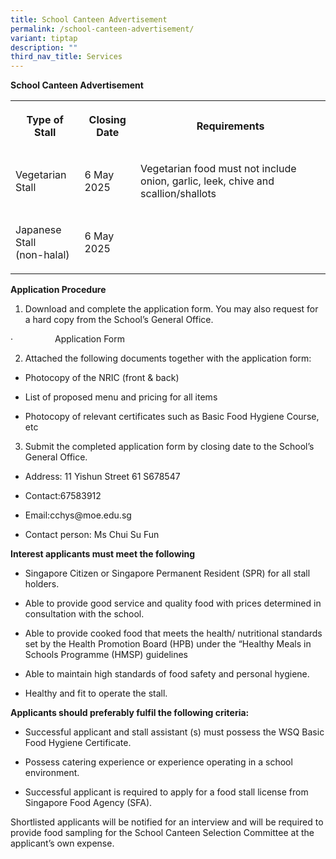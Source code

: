 ```yaml
---
title: School Canteen Advertisement
permalink: /school-canteen-advertisement/
variant: tiptap
description: ""
third_nav_title: Services
---
```

<p><strong>School Canteen Advertisement</strong>
</p>
<p></p>
<table style="minWidth: 75px">
<colgroup>
<col>
<col>
<col>
</colgroup>
<tbody>
<tr>
<th rowspan="1" colspan="1">
<p>Type of Stall</p>
</th>
<th rowspan="1" colspan="1">
<p>Closing Date</p>
</th>
<th rowspan="1" colspan="1">
<p>Requirements</p>
</th>
</tr>
<tr>
<td rowspan="1" colspan="1">
<p>Vegetarian Stall</p>
</td>
<td rowspan="1" colspan="1">
<p>6 May 2025</p>
</td>
<td rowspan="1" colspan="1">
<p>Vegetarian food must not include onion, garlic, leek, chive and scallion/shallots</p>
</td>
</tr>
<tr>
<td rowspan="1" colspan="1">
<p>Japanese Stall
<br>(non-halal)</p>
</td>
<td rowspan="1" colspan="1">
<p>6 May 2025</p>
</td>
<td rowspan="1" colspan="1">
<p></p>
</td>
</tr>
</tbody>
</table>
<p></p>
<p><strong>Application Procedure</strong>
</p>
<ol data-tight="true" class="tight">
<li>
<p>Download and complete the application form. You may also request for a
hard copy from the School’s General Office.</p>
</li>
</ol>
<p>·&nbsp;&nbsp;&nbsp;&nbsp;&nbsp;&nbsp;&nbsp;&nbsp;&nbsp;&nbsp;&nbsp;&nbsp;&nbsp;&nbsp;&nbsp;&nbsp;
Application Form</p>
<p></p>
<ol start="2" data-tight="true" class="tight">
<li>
<p>Attached the following documents together with the application form:</p>
</li>
</ol>
<ul data-tight="true" class="tight">
<li>
<p>Photocopy of the NRIC (front &amp; back)</p>
</li>
<li>
<p>List of proposed menu and pricing for all items</p>
</li>
<li>
<p>Photocopy of relevant certificates such as Basic Food Hygiene Course,
etc</p>
</li>
</ul>
<p></p>
<ol start="3" data-tight="true" class="tight">
<li>
<p>Submit the completed application form by closing date to the School’s
General Office.</p>
</li>
</ol>
<ul data-tight="true" class="tight">
<li>
<p>Address: 11 Yishun Street 61 S678547</p>
</li>
<li>
<p>Contact:67583912</p>
</li>
<li>
<p>Email:<a rel="noopener noreferrer nofollow" target="_blank">cchys@moe.edu.sg</a>
</p>
</li>
<li>
<p>Contact person: Ms Chui Su Fun</p>
</li>
</ul>
<p></p>
<p><strong>Interest applicants must meet the following</strong>
</p>
<ul data-tight="true" class="tight">
<li>
<p>Singapore Citizen or Singapore Permanent Resident (SPR) for all stall
holders.</p>
</li>
<li>
<p>Able to provide good service and quality food with prices determined in
consultation with the school.</p>
</li>
<li>
<p>Able to provide cooked food that meets the health/ nutritional standards
set by the Health Promotion Board (HPB) under the “Healthy Meals in Schools
Programme (HMSP) guidelines</p>
</li>
<li>
<p>Able to maintain high standards of food safety and personal hygiene.</p>
</li>
<li>
<p>Healthy and fit to operate the stall.</p>
</li>
</ul>
<p></p>
<p><strong>Applicants should preferably fulfil the following criteria:</strong>
</p>
<ul data-tight="true" class="tight">
<li>
<p>Successful applicant and stall assistant (s) must possess the WSQ Basic
Food Hygiene Certificate.</p>
</li>
<li>
<p>Possess catering experience or experience operating in a school environment.</p>
</li>
<li>
<p>Successful applicant is required to apply for a food stall license from
Singapore Food Agency (SFA).</p>
</li>
</ul>
<p></p>
<p>Shortlisted applicants will be notified for an interview and will be required
to provide food sampling for the School Canteen Selection Committee at
the applicant’s own expense.</p>
<p></p>